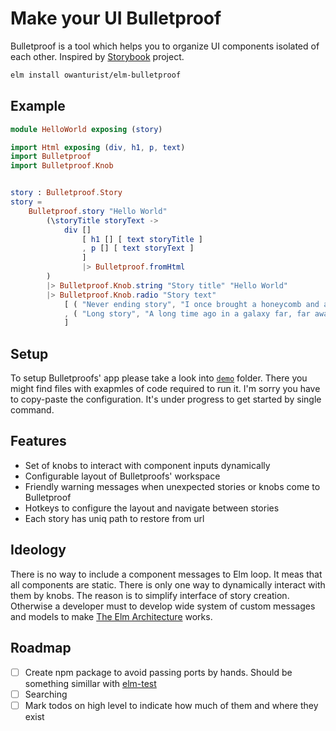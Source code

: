 # Make your UI Bulletproof


Bulletproof is a tool which helps you to organize UI components isolated of each other.
Inspired by [Storybook](https://storybook.js.org) project.

```bash
elm install owanturist/elm-bulletproof
```


## Example

```elm
module HelloWorld exposing (story)

import Html exposing (div, h1, p, text)
import Bulletproof
import Bulletproof.Knob


story : Bulletproof.Story
story =
    Bulletproof.story "Hello World"
        (\storyTitle storyText ->
            div []
                [ h1 [] [ text storyTitle ]
                , p [] [ text storyText ]
                ]
                |> Bulletproof.fromHtml
        )
        |> Bulletproof.Knob.string "Story title" "Hello World"
        |> Bulletproof.Knob.radio "Story text"
            [ ( "Never ending story", "I once brought a honeycomb and a jackass into a brothel..." )
            , ( "Long story", "A long time ago in a galaxy far, far away..." )
            ]

```

## Setup

To setup Bulletproofs' app please take a look into [`demo`](./demo) folder. 
There you might find files with exapmles of code required to run it. 
I'm sorry you have to copy-paste the configuration. 
It's under progress to get started by single command.


## Features

- Set of knobs to interact with component inputs dynamically
- Configurable layout of Bulletproofs' workspace
- Friendly warning messages when unexpected stories or knobs come to Bulletproof
- Hotkeys to configure the layout and navigate between stories
- Each story has uniq path to restore from url


## Ideology

There is no way to include a component messages to Elm loop. It meas that all components are static.
There is only one way to dynamically interact with them by knobs.
The reason is to simplify interface of story creation.
Otherwise a developer must to develop wide system of custom messages and models to make
[The Elm Architecture](https://guide.elm-lang.org/architecture) works.


## Roadmap
- [ ] Create npm package to avoid passing ports by hands. Should be something simillar with 
[elm-test](https://package.elm-lang.org/packages/elm-explorations/test/latest)
- [ ] Searching
- [ ] Mark todos on high level to indicate how much of them and where they exist
